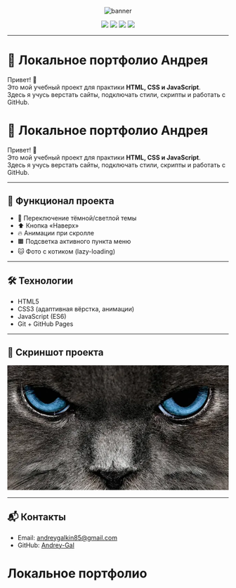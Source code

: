 <!-- Баннер -->
<p align="center">
  <img src="https://capsule-render.vercel.app/api?type=waving&color=0095ff&height=200&section=header&text=Портфолио%20Андрея&fontSize=40&fontColor=ffffff&animation=fadeIn&fontAlignY=35" alt="banner"/>
</p>

<!-- Бейджики -->
<p align="center">
  <img src="https://img.shields.io/badge/HTML5-orange?style=for-the-badge&logo=html5&logoColor=white"/>
  <img src="https://img.shields.io/badge/CSS3-blue?style=for-the-badge&logo=css3&logoColor=white"/>
  <img src="https://img.shields.io/badge/JavaScript-yellow?style=for-the-badge&logo=javascript&logoColor=black"/>
  <img src="https://img.shields.io/badge/GitHub-black?style=for-the-badge&logo=github&logoColor=white"/>
</p>

---

# 📌 Локальное портфолио Андрея

Привет! 👋  
Это мой учебный проект для практики **HTML, CSS и JavaScript**.  
Здесь я учусь верстать сайты, подключать стили, скрипты и работать с GitHub.

# 📌 Локальное портфолио Андрея

Привет! 👋  
Это мой учебный проект для практики **HTML, CSS и JavaScript**.  
Здесь я учусь верстать сайты, подключать стили, скрипты и работать с GitHub.

---

## 🚀 Функционал проекта
- 🌙 Переключение тёмной/светлой темы  
- ⬆ Кнопка «Наверх»  
- 🔥 Анимации при скролле  
- 🟧 Подсветка активного пункта меню  
- 🐱 Фото с котиком (lazy-loading)  

---

## 🛠 Технологии
- HTML5  
- CSS3 (адаптивная вёрстка, анимации)  
- JavaScript (ES6)  
- Git + GitHub Pages  

---

## 📸 Скриншот проекта
![Превью](./images/cat.jpg)

---

## 📬 Контакты
- Email: [andreygalkin85@gmail.com](mailto:andreygalkin85@gmail.com)  
- GitHub: [Andrey-Gal](https://github.com/Andrey-Gal)
# Локальное портфолио
